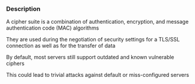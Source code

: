 ### Description

A cipher suite is a combination of authentication, encryption, and message authentication code (MAC) algorithms

They are used during the negotiation of security settings for a TLS/SSL connection as well as for the transfer of data

By default, most servers still support outdated and known vulnerable ciphers

This could lead to trivial attacks against default or miss-configured servers
